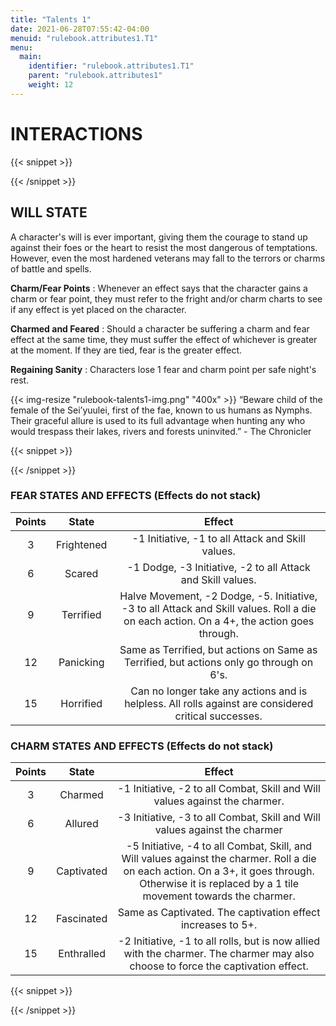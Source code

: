 ```yaml
---
title: "Talents 1"
date: 2021-06-28T07:55:42-04:00
menuid: "rulebook.attributes1.T1"
menu:
  main:
    identifier: "rulebook.attributes1.T1"
    parent: "rulebook.attributes1"
    weight: 12
---
```


# INTERACTIONS

{{< snippet >}}<div class="bookpage-columns"><div class="bookpage-column">{{< /snippet >}}

## WILL STATE
A character's will is ever important, giving them the courage to stand up
against their foes or the heart to resist the most dangerous of temptations.
However, even the most hardened veterans may fall to the terrors or charms of
battle and spells.

**Charm/Fear Points** : Whenever an effect says that the character gains a charm
or fear point, they must refer to the fright and/or charm charts to see if any
effect is yet placed on the character.

**Charmed and Feared** : Should a character be suffering a charm and fear effect
at the same time, they must suffer the effect of whichever is greater at the
moment. If they are tied, fear is the greater effect.

**Regaining Sanity** : Characters lose 1 fear and charm point per safe night's rest.

{{< img-resize "rulebook-talents1-img.png" "400x" >}}
“Beware child of the female of the Sei’yuulei, first of the fae, known to us
humans as Nymphs. Their graceful allure is used to its full advantage when
hunting any who would trespass their lakes, rivers and forests uninvited.” - The Chronicler

{{< snippet >}}</div><div class="bookpage-column">{{< /snippet >}}

### FEAR STATES AND EFFECTS (Effects do not stack)

| Points  |  State        | Effect                                                      |
|:-------:|:-------------:|:-----------------------------------------------------------:|
|  3      |  Frightened   | -1 Initiative, -1 to all Attack and Skill values.           |
|  6      |  Scared       | -1 Dodge, -3 Initiative, -2 to all Attack and Skill values. |
|  9      |  Terrified    | Halve Movement, -2 Dodge, -5. Initiative, -3 to all Attack and Skill values. Roll a die on each action. On a 4+, the action goes through. |
|  12     |  Panicking    | Same as Terrified, but actions on Same as Terrified, but actions only go through on 6's. |
|  15     |  Horrified    | Can no longer take any actions and is helpless. All rolls against are considered critical successes. |

### CHARM STATES AND EFFECTS (Effects do not stack)

| Points  |  State        | Effect                                                      | 
|:-------:|:-------------:|:-----------------------------------------------------------:|
|  3      | Charmed       | -1 Initiative, -2 to all Combat, Skill and Will values against the charmer. |
|  6      | Allured       | -3 Initiative, -3 to all Combat, Skill and Will values against the charmer  |
|  9      | Captivated    | -5 Initiative, -4 to all Combat, Skill, and Will values against the charmer. Roll a die on each action. On a 3+, it goes through. Otherwise it is replaced by a 1 tile movement towards the charmer. |
|  12     | Fascinated    | Same as Captivated. The captivation effect increases to 5+. |
|  15     | Enthralled    | -2 Initiative, -1 to all rolls, but is now allied with the charmer. The charmer may also choose to force the captivation effect. |

{{< snippet >}}</div></div>{{< /snippet >}}

